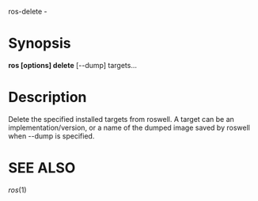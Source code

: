 
ros-delete - 
# Synopsis

**ros [options] delete** [--dump] targets...

<!-- # subcommands -->

<!-- somecommand -->
 
<!--   : description. end with a period. -->

# Description

Delete the specified installed targets from roswell.  A target can be an
implementation/version, or a name of the dumped image saved by roswell when
--dump is specified.

<!-- # Options -->

<!-- # Environmental Variables -->

# SEE ALSO
_ros_(1)
